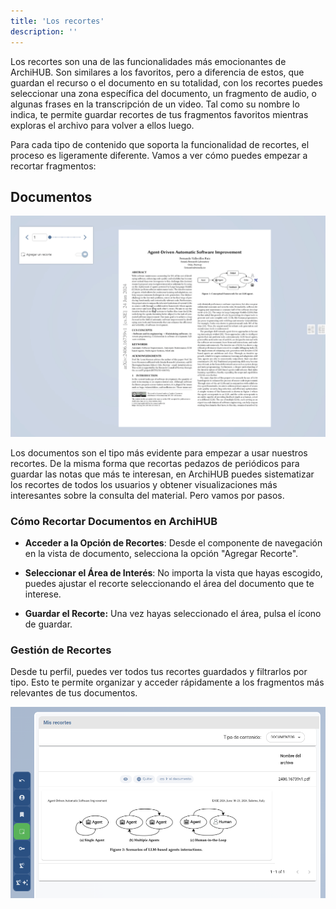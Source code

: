 ```yaml
---
title: 'Los recortes'
description: ''
---
```


Los recortes son una de las funcionalidades más emocionantes de ArchiHUB. Son similares a los favoritos, pero a diferencia de estos, que guardan el recurso o el documento en su totalidad, con los recortes puedes seleccionar una zona específica del documento, un fragmento de audio, o algunas frases en la transcripción de un video. Tal como su nombre lo indica, te permite guardar recortes de tus fragmentos favoritos mientras exploras el archivo para volver a ellos luego.

Para cada tipo de contenido que soporta la funcionalidad de recortes, el proceso es ligeramente diferente. Vamos a ver cómo puedes empezar a recortar fragmentos:

## Documentos

![Recorte documento](/imagenes/recortes_anim.gif)

Los documentos son el tipo más evidente para empezar a usar nuestros recortes. De la misma forma que recortas pedazos de periódicos para guardar las notas que más te interesan, en ArchiHUB puedes sistematizar los recortes de todos los usuarios y obtener visualizaciones más interesantes sobre la consulta del material. Pero vamos por pasos.

### Cómo Recortar Documentos en ArchiHUB

- __Acceder a la Opción de Recortes__: Desde el componente de navegación en la vista de documento, selecciona la opción "Agregar Recorte".

- __Seleccionar el Área de Interés__: No importa la vista que hayas escogido, puedes ajustar el recorte seleccionando el área del documento que te interese.

- __Guardar el Recorte:__ Una vez hayas seleccionado el área, pulsa el ícono de guardar.

### Gestión de Recortes

Desde tu perfil, puedes ver todos tus recortes guardados y filtrarlos por tipo. Esto te permite organizar y acceder rápidamente a los fragmentos más relevantes de tus documentos.

![Vista recortes en el perfil](/imagenes/perfil_recortes.png)